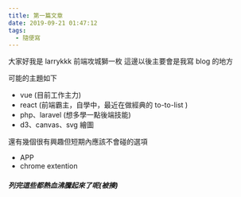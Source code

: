 ```yaml
---
title: 第一篇文章
date: 2019-09-21 01:47:12
tags:
  - 隨便寫
---
```


大家好我是 larrykkk 前端攻城獅一枚
這邊以後主要會是我寫 blog 的地方

<!--more-->

可能的主題如下

- vue (目前工作主力)
- react (前端霸主，自學中，最近在做經典的 to-to-list )
- php、laravel (想多學一點後端技能)
- d3、canvas、svg 繪圖

還有幾個很有興趣但短期內應該不會碰的選項

- APP
- chrome extention

##### 列完這些都熱血沸騰起來了呢(被揍)
